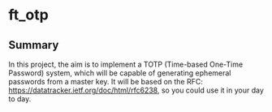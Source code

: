 # ft_otp

## Summary

In this project, the aim is to implement a TOTP (Time-based One-Time Password)
system, which will be capable of generating ephemeral passwords from a master key.
It will be based on the RFC: <https://datatracker.ietf.org/doc/html/rfc6238>, so
you could use it in your day to day.
